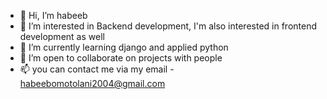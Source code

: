 - 👋 Hi, I’m habeeb
- 👀 I’m interested in Backend development, I'm also interested in frontend development as well
- 🌱 I’m currently learning django and applied python
- 💞️ I’m open to collaborate on projects with people
- 📫 you can contact me via my email - habeebomotolani2004@gmail.com 

<!---
habeebsl/habeebsl is a ✨ special ✨ repository because its `README.md` (this file) appears on your GitHub profile.
You can click the Preview link to take a look at your changes.
--->
